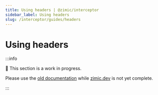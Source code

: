 ```yaml
---
title: Using headers | @zimic/interceptor
sidebar_label: Using headers
slug: /interceptor/guides/headers
---
```


# Using headers

:::info

🚧 This section is a work in progress.

Please use the [old documentation](https://github.com/zimicjs/zimic/wiki) while [zimic.dev](/) is not yet complete.

:::
